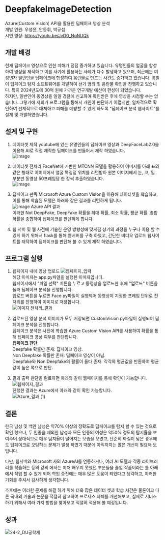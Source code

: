 # DeepfakeImageDetection
Azure(Custom Vision) API을 활용한 딥페이크 영상 분석   
개발 인원: 우성윤, 안동휘, 박규섭   
시연 영상: https://youtu.be/JvD0_NqNUQk   

## 개발 배경
 현재 딥페이크 영상으로 인한 피해가 점점 증가하고 있습니다. 유명인들의 얼굴을 합성하여 영상을 제작하고 이를 사기에 활용하는 사례가 다수 발생하고 있으며, 최근에는 미성년자 일반인을 딥페이크에 합성하여 음란물로 만드는 사건도 증가하고 있습니다. 경찰이 딥페이크 탐지 소프트웨어를 개발하여 선거 범죄 및 음란물 확인을 진행하고 있습니다. 특히 2024년도에 30억 원에 가까운 연구개발 예산이 편성이 되었습니다.   
 하지만, 일반인이 동영상을 일일 경찰에 신고하여 확인받은 후에 영상을 시청할 수는 없습니다. 그렇기에 저희가 프로그램을 통해서 개인이 판단하기 어렵지만, 일차적으로 확인하여 선제적으로 대처하고 피해를 예방할 수 있게 하도록 “딥페이크 분석 웹사이트”를 설계 및 개발하였습니다.   
 
## 설계 및 구현
1. 데이터셋 제작
youtube에 있는 유명인들의 딥페이크 영상과 DeepFaceLab2.0을 이용해 AI로 직접 제작한 딥페이크를 만들어서 제작 하였습니다.   
![image](https://github.com/user-attachments/assets/2e35a447-22a9-4e09-8d40-c9d44578f66f)

2. 데이터셋 전처리
FaceNet에 기반한 MTCNN 모델을 활용하여 이미지를 아래 표와 같은 형태로 이미지에서 얼굴 특징점 위치를 리턴받아 원본 이미지에서 눈, 코, 입 부분만 동영상 50프레임당 한 장씩 추출하였습니다.   
![image](https://github.com/user-attachments/assets/65120949-5cac-4791-b969-c77b2b8b26c3)

3. 딥페이크 판독
Microsoft Azure Custom Vision을 이용해 데이터셋을 학습하고, 이를 통해 학습된 모델은 아래와 같은 결과를 리턴하게 됩니다.   
![image](https://github.com/user-attachments/assets/958c1040-485e-4195-8441-e743a3445cf9)
Azure API 결과   
이러한 Not DeepFake, DeepFake 확률을 최대 확률, 최소 확률, 평균 확률 ,총합 확률을 종합하여 딥페이크를 판단하게 합니다.

4. 웹 서버 및 웹
사전에 기술한 운영 방향성에 맞게끔 상기의 과정을 누구나 이용 할 수 있게 하기 위해서 flask를 통해 웹서버를 구축 하였고, 간단한 비디오 업로드 웹사이트를 제작하여 딥페이크를 판단해 볼 수 있게 제작 하였습니다.


## 프로그램 실행
1. 웹페이지 내에 영상 업로드
![웹페이지_입력](https://github.com/user-attachments/assets/094f682a-61a9-4673-9a83-187c73e0a056)   
해당 이미지는 app.py파일을 실행한 이미지입니다.   
웹페이지에서 "파일 선택" 버튼을 누르고 동영상을 업로드한 후에 "업로드" 버튼을 눌러 딥페이크 분석을 진행합니다.   
업로드 버튼을 누르면 Face.py파일이 실행되어 동영상이 지정한 프레임 단위로 전처리를 진행하여 이미지로 저장합니다.   
![이미지 전처리_결과](https://github.com/user-attachments/assets/16d75261-ca51-489d-a24f-26908fc8720e)   


2. 업로드된 영상 분석
이미지가 모두 저장되면 CustomVision.py파일이 실행되어 딥페이크 분석을 진행합니다.   
딥페이크 분석은 사전에 학습한 Azure Custom Vision API를 사용하여 확률을 통해 딥페이크 영상 여부를 판단합니다.   
**딥페이크 판단**   
Deepfake 확률만 존재: 딥페이크 영상.   
Non Deepfake 확률만 존재: 딥페이크 영상이 아님.   
Deepfake와 Non Deepfake의 활률이 둘다 존재: 각각의 평균값을 반환하여 평균값이 높은 쪽으로 판단.   

3. 결과 출력
판단을 완료하면 아래와 같이 웹페이지를 통해 확인이 가능합니다.   
![웹페이지_결과](https://github.com/user-attachments/assets/d802b01d-6d21-4762-8b79-907ce386c269)   
진행한 결과는 Azure에서 아래와 같이 확인 가능합니다.   
![Azure_결과 (1)](https://github.com/user-attachments/assets/44c7e25f-95fc-45d0-8e46-6e95e7d2bec7)

## 결론
한국 남성 및 백인 남성은 약70% 이상의 정확도로 딥페이크를 탐지 할 수 있는 것으로 확인 했으나, 두 인종을 제외한 남성과 모든 인종의 여성은  약50% 정도의 탐지율을 보여주어 상대적으로 매우 탐지율이 떨어지는 모습을 보였고, 단순히 화질이 낮은 경우에도 딥페이크로 오탐하는 문제가 발생 하였기 때문에 아직까지는 많은 개선이 필요해 보입니다.   

다만, 웹서버와 Microsoft 사의 AzureAI를 연동하거나, 여러 AI 모델과 각종 라이브러리를 학습하는 등의 강의 에서는 미처 배우지 못했던 부분들을 졸업 작품이라는 틀 아래에서 작업 할 수 있게 되어 학업 증진에는 매우 많은 도움이 되었다고 생각하고, 이러한 기회를 주셔서 감사하게 생각합니다.   

추후에는 이러한 문제를 해결 하기 위해 더욱 많은 데이터 셋과 학습 시간은 물론이고 다른 국내외 기술과 논문을 적절히 참고하여 프로세스 자체를 개선해보고, 실제로 서비스 하기 위해서 여러 가지 방법을 찾아보고 적절히 적용해 볼 예정입니다.   

## 성과
![24-2_DU공학제](https://github.com/user-attachments/assets/d23b9cb4-c842-4667-bedc-beef46421e3e)
